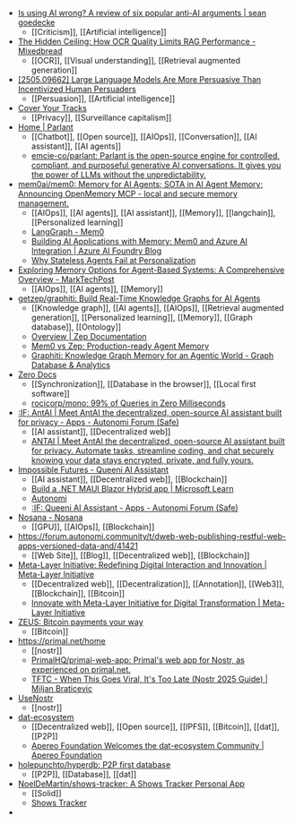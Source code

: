 - [Is using AI wrong? A review of six popular anti-AI arguments | sean goedecke](https://www.seangoedecke.com/is-ai-wrong/)
	- [[Criticism]], [[Artificial intelligence]]
- [The Hidden Ceiling: How OCR Quality Limits RAG Performance - Mixedbread](https://www.mixedbread.com/blog/the-hidden-ceiling#illustrative-examples-where-standard-ocr-falters)
	- [[OCR]], [[Visual understanding]], [[Retrieval augmented generation]]
- [[2505.09662] Large Language Models Are More Persuasive Than Incentivized Human Persuaders](https://arxiv.org/abs/2505.09662)
	- [[Persuasion]], [[Artificial intelligence]]
- [Cover Your Tracks](https://coveryourtracks.eff.org/)
	- [[Privacy]], [[Surveillance capitalism]]
- [Home | Parlant](https://www.parlant.io/)
	- [[Chatbot]], [[Open source]], [[AIOps]], [[Conversation]], [[AI assistant]], [[AI agents]]
	- [emcie-co/parlant: Parlant is the open-source engine for controlled, compliant, and purposeful generative AI conversations. It gives you the power of LLMs without the unpredictability.](https://github.com/emcie-co/parlant)
- [mem0ai/mem0: Memory for AI Agents; SOTA in AI Agent Memory; Announcing OpenMemory MCP - local and secure memory management.](https://github.com/mem0ai/mem0)
	- [[AIOps]], [[AI agents]], [[AI assistant]], [[Memory]], [[langchain]], [[Personalized learning]]
	- [LangGraph - Mem0](https://docs.mem0.ai/integrations/langgraph)
	- [Building AI Applications with Memory: Mem0 and Azure AI Integration | Azure AI Foundry Blog](https://devblogs.microsoft.com/foundry/azure-ai-mem0-integration/)
	- [Why Stateless Agents Fail at Personalization](https://mem0.ai/blog/why-stateless-agents-fail-at-personalization/)
- [Exploring Memory Options for Agent-Based Systems: A Comprehensive Overview - MarkTechPost](https://www.marktechpost.com/2024/11/26/exploring-memory-options-for-agent-based-systems-a-comprehensive-overview/)
	- [[AIOps]], [[AI agents]], [[Memory]]
- [getzep/graphiti: Build Real-Time Knowledge Graphs for AI Agents](https://github.com/getzep/graphiti)
	- [[Knowledge graph]], [[AI agents]], [[AIOps]], [[Retrieval augmented generation]], [[Personalized learning]], [[Memory]], [[Graph database]], [[Ontology]]
	- [Overview | Zep Documentation](https://help.getzep.com/graphiti/graphiti/overview)
	- [Mem0 vs Zep: Production-ready Agent Memory](https://www.getzep.com/mem0-vs-zep-agent-memory)
	- [Graphiti: Knowledge Graph Memory for an Agentic World - Graph Database & Analytics](https://neo4j.com/blog/developer/graphiti-knowledge-graph-memory/?utm_ID=&utm_creative_format=&utm_marketing_tactic=&utm_parent_camp=&utm_partner=&utm_persona=)
- [Zero Docs](https://zero.rocicorp.dev/)
	- [[Synchronization]], [[Database in the browser]], [[Local first software]]
	- [rocicorp/mono: 99% of Queries in Zero Milliseconds](https://github.com/rocicorp/mono)
- [:IF: AntAI | Meet AntAI the decentralized, open-source AI assistant built for privacy - Apps - Autonomi Forum (Safe)](https://forum.autonomi.community/t/antai-meet-antai-the-decentralized-open-source-ai-assistant-built-for-privacy/41721)
	- [[AI assistant]], [[Decentralized web]]
	- [ANTAI | Meet AntAI the decentralized, open-source AI assistant built for privacy. Automate tasks, streamline coding, and chat securely knowing your data stays encrypted, private, and fully yours.](https://present-grossly-lobster.ngrok-free.app/login?nt=1)
- [Impossible Futures - Queeni AI Assistant](https://impossible-futures.com/projects/queeni-ai-assistant)
	- [[AI assistant]], [[Decentralized web]], [[Blockchain]]
	- [Build a .NET MAUI Blazor Hybrid app | Microsoft Learn](https://learn.microsoft.com/en-us/aspnet/core/blazor/hybrid/tutorials/maui?view=aspnetcore-9.0)
	- [Autonomi](https://autonomi.com/)
	- [:IF: Queeni AI Assistant - Apps - Autonomi Forum (Safe)](https://forum.autonomi.community/t/queeni-ai-assistant/41674)
- [Nosana - Nosana](https://nosana.com/)
	- [[GPU]], [[AIOps]], [[Blockchain]]
- https://forum.autonomi.community/t/dweb-web-publishing-restful-web-apps-versioned-data-and/41421
	- [[Web Site]], [[Blog]], [[Decentralized web]], [[Blockchain]]
- [Meta-Layer Initiative: Redefining Digital Interaction and Innovation | Meta-Layer Initiative](https://themetalayer.org/)
	- [[Decentralized web]], [[Decentralization]], [[Annotation]], [[Web3]], [[Blockchain]], [[Bitcoin]]
	- [Innovate with Meta-Layer Initiative for Digital Transformation | Meta-Layer Initiative](https://themetalayer.org/what-is-a-meta-layer)
- [ZEUS: Bitcoin payments your way](https://zeusln.com/)
	- [[Bitcoin]]
- https://primal.net/home
	- [[nostr]]
	- [PrimalHQ/primal-web-app: Primal's web app for Nostr, as experienced on primal.net.](https://github.com/PrimalHQ/primal-web-app)
	- [TFTC - When This Goes Viral, It's Too Late (Nostr 2025 Guide) | Miljan Braticevic](https://www.tftc.io/tftc-nostr-2025-guide-decentralized-internet-revolution/)
- [UseNostr](https://usenostr.org/)
	- [[nostr]]
- [dat-ecosystem](https://dat-ecosystem.org/)
	- [[Decentralized web]], [[Open source]], [[IPFS]], [[Bitcoin]], [[dat]], [[P2P]]
	- [Apereo Foundation Welcomes the dat-ecosystem Community | Apereo Foundation](https://www.apereo.org/news/2025/apereo-foundation-welcomes-dat-ecosystem-community)
- [holepunchto/hyperdb: P2P first database](https://github.com/holepunchto/hyperdb)
	- [[P2P]], [[Database]], [[dat]]
- [NoelDeMartin/shows-tracker: A Shows Tracker Personal App](https://github.com/NoelDeMartin/shows-tracker)
	- [[Solid]]
	- [Shows Tracker](https://noeldemartin.github.io/shows-tracker/)
-